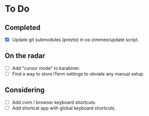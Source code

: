 # To Do

## Completed

- [x] Update git submodules (prezto) in os-zimmee/update script.

## On the radar

- [ ] Add "cursor mode" to karabiner.
- [ ] Find a way to store iTerm settings to obviate any manual setup.

## Considering

- [ ] Add cvim / browser keyboard shortcuts.
- [ ] Add shortcat app with global keyboard shortcuts.
